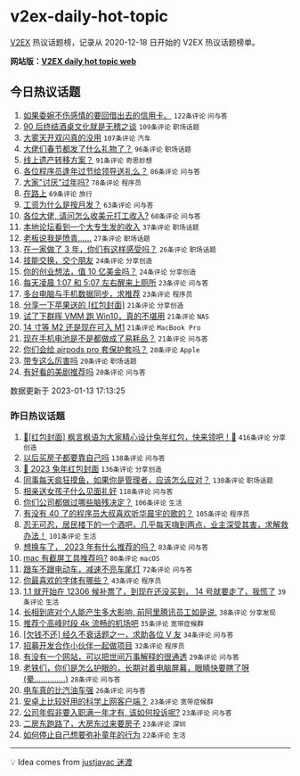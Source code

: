 # v2ex-daily-hot-topic

[V2EX](https://www.v2ex.com/) 热议话题榜，记录从 2020-12-18 日开始的 V2EX 热议话题榜单。

**网站版：[V2EX daily hot topic web](https://boojack.github.io/v2ex-daily-hot-topic-web/)**

## 今日热议话题

<!-- TODAY BEGIN -->

1. [如果委婉不伤感情的要回借出去的信用卡。](https://www.v2ex.com/t/908644) `122条评论` `问与答`
1. [90 后终结酒桌文化就是无稽之谈](https://www.v2ex.com/t/908634) `109条评论` `职场话题`
1. [大雾天开双闪真的没用](https://www.v2ex.com/t/908586) `107条评论` `汽车`
1. [大佬们春节都发了什么礼物了？](https://www.v2ex.com/t/908672) `96条评论` `职场话题`
1. [线上遗产转移方案？](https://www.v2ex.com/t/908607) `91条评论` `奇思妙想`
1. [各位程序员逢年过节给领导送礼么？](https://www.v2ex.com/t/908629) `86条评论` `问与答`
1. [大家"讨厌"过年吗?](https://www.v2ex.com/t/908695) `78条评论` `程序员`
1. [在路上](https://www.v2ex.com/t/908582) `69条评论` `旅行`
1. [工资为什么是按月发？](https://www.v2ex.com/t/908658) `63条评论` `问与答`
1. [各位大佬, 请问怎么收美元打工收入?](https://www.v2ex.com/t/908587) `60条评论` `问与答`
1. [本地论坛看到一个大专生发的收入](https://www.v2ex.com/t/908766) `37条评论` `职场话题`
1. [老板说我是愤青……](https://www.v2ex.com/t/908660) `27条评论` `职场话题`
1. [在一家做了 3 年，你们有这样感受吗？](https://www.v2ex.com/t/908599) `26条评论` `职场话题`
1. [技能交换，交个朋友](https://www.v2ex.com/t/908641) `24条评论` `分享创造`
1. [你的创业想法，值 10 亿美金吗？](https://www.v2ex.com/t/908595) `24条评论` `分享创造`
1. [每天凌晨 1:07 和 5:07 左右醒来上厕所](https://www.v2ex.com/t/908649) `23条评论` `问与答`
1. [多台电脑与手机数据同步，求推荐](https://www.v2ex.com/t/908640) `23条评论` `程序员`
1. [分享一下苹果送的 [红包封面]](https://www.v2ex.com/t/908689) `21条评论` `分享创造`
1. [试了下群晖 VMM 跑 Win10，真的不堪用](https://www.v2ex.com/t/908671) `21条评论` `NAS`
1. [14 寸等 M2 还是现在可入 M1](https://www.v2ex.com/t/908668) `21条评论` `MacBook Pro`
1. [现在手机电池是不是都做成了易耗品？](https://www.v2ex.com/t/908591) `21条评论` `问与答`
1. [你们会给 airpods pro 套保护套吗？](https://www.v2ex.com/t/908781) `20条评论` `Apple`
1. [带专这么厉害吗](https://www.v2ex.com/t/908735) `20条评论` `职场话题`
1. [有好看的美剧推荐吗](https://www.v2ex.com/t/908716) `20条评论` `问与答`

数据更新于 2023-01-13 17:13:25

<!-- TODAY END -->

### 昨日热议话题

<!-- YESTERDAY BEGIN -->

1. [🧧[红包封面] 枫言枫语为大家精心设计兔年红包，快来领吧！🐰](https://www.v2ex.com/t/908405) `416条评论` `分享创造`
1. [以后买房子都要靠自己吗](https://www.v2ex.com/t/908324) `138条评论` `问与答`
1. [🐰 2023 兔年红包封面](https://www.v2ex.com/t/908354) `136条评论` `分享创造`
1. [同事每天疯狂摸鱼，如果你是管理者，应该怎么应对？](https://www.v2ex.com/t/908325) `130条评论` `职场话题`
1. [相亲送女孩子什么见面礼好](https://www.v2ex.com/t/908322) `118条评论` `问与答`
1. [你们公司都做过哪些脑残决定？](https://www.v2ex.com/t/908301) `106条评论` `生活`
1. [有没有 40 了的程序员大叔喜欢听华晨宇的歌的？](https://www.v2ex.com/t/908412) `105条评论` `程序员`
1. [忍无可忍，居民楼下的一个酒吧，几乎每天嗨到两点，业主深受其害，求解救办法！](https://www.v2ex.com/t/908363) `101条评论` `生活`
1. [想换车了， 2023 年有什么推荐的吗？](https://www.v2ex.com/t/908352) `83条评论` `问与答`
1. [mac 有截屏工具推荐吗?](https://www.v2ex.com/t/908385) `80条评论` `macOS`
1. [跟车不跟电动车，减速不亮车尾灯](https://www.v2ex.com/t/908310) `72条评论` `问与答`
1. [你最喜欢的字体有哪些？](https://www.v2ex.com/t/908532) `43条评论` `程序员`
1. [1.1 就开始在 12306 候补票了，到现在还没买到， 14 号就要走了，我慌了](https://www.v2ex.com/t/908410) `39条评论` `生活`
1. [长相到底对个人能产生多大影响, 前阿里腾讯员工如是说.](https://www.v2ex.com/t/908438) `38条评论` `分享发现`
1. [推荐个高峰时段 4k 流畅的机场吧](https://www.v2ex.com/t/908399) `35条评论` `宽带症候群`
1. [[欠钱不还] 经久不衰话题之一，求助各位 V 友](https://www.v2ex.com/t/908441) `34条评论` `问与答`
1. [招募开发合作小伙伴一起做项目](https://www.v2ex.com/t/908331) `32条评论` `程序员`
1. [有没有一个网站，可以把世间万事解释的很通透](https://www.v2ex.com/t/908313) `29条评论` `问与答`
1. [老铁们，你们是怎么护眼的，长期对着电脑屏幕，眼睛快要瞎了呀(晕..............)](https://www.v2ex.com/t/908314) `28条评论` `问与答`
1. [电车真的比汽油车强](https://www.v2ex.com/t/908427) `26条评论` `问与答`
1. [安卓上比较好用的科学上网客户端？](https://www.v2ex.com/t/908474) `23条评论` `宽带症候群`
1. [公司年假非要入职满一年才有, 该如何投诉呢?](https://www.v2ex.com/t/908468) `23条评论` `问与答`
1. [二房东跑路了，大房东过来要房子](https://www.v2ex.com/t/908332) `23条评论` `深圳`
1. [如何停止自己想要弥补童年的行为](https://www.v2ex.com/t/908465) `22条评论` `生活`

<!-- YESTERDAY END -->

---

💡 Idea comes from [justjavac 迷渡](https://github.com/justjavac/)
